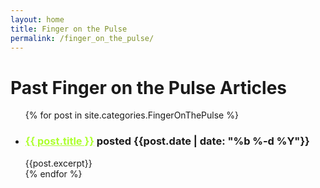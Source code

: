 ```yaml
---
layout: home
title: Finger on the Pulse
permalink: /finger_on_the_pulse/
---
```

<style>
    li {text-align: left;}
    a {color: greenyellow}
</style>


# **Past Finger on the Pulse Articles**

  <ul>
  {% for post in site.categories.FingerOnThePulse %}
    <li>
      <h3> <a href="{{ post.url }}">{{ post.title }}</a> posted {{post.date | date: "%b %-d %Y"}} </h3>  {{post.excerpt}} 
    </li>
  {% endfor %}
  </ul>
  
